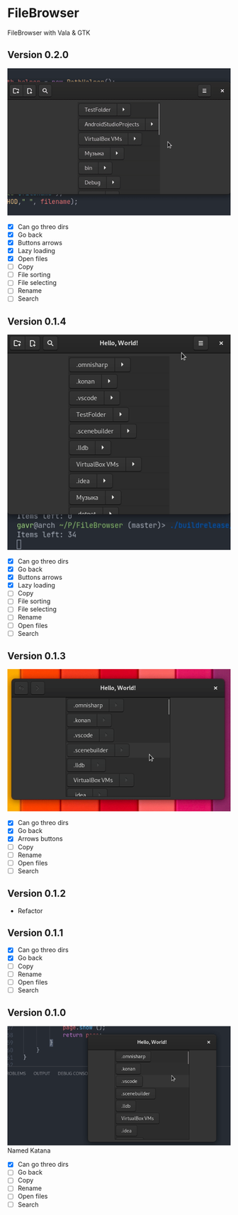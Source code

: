 # FileBrowser
FileBrowser with Vala &amp; GTK

## Version 0.2.0
![](demo-0.2.0.gif)  
- [x] Can go threo dirs
- [x] Go back  
- [x] Buttons arrows  
- [x] Lazy loading  
- [x] Open files  
- [ ] Copy  
- [ ] File sorting  
- [ ] File selecting  
- [ ] Rename  
- [ ] Search

## Version 0.1.4
![](demo-0.1.4.gif)  
- [x] Can go threo dirs
- [x] Go back  
- [x] Buttons arrows  
- [x] Lazy loading  
- [ ] Copy  
- [ ] File sorting  
- [ ] File selecting  
- [ ] Rename  
- [ ] Open files  
- [ ] Search

## Version 0.1.3
![](demo-0.1.3.gif)  
- [x] Can go threo dirs
- [x] Go back  
- [x] Arrows buttons   
- [ ] Copy  
- [ ] Rename  
- [ ] Open files  
- [ ] Search

## Version 0.1.2
- Refactor

## Version 0.1.1
- [x] Can go threo dirs
- [x] Go back  
- [ ] Copy  
- [ ] Rename  
- [ ] Open files  
- [ ] Search

## Version 0.1.0
![](demo-0.1.0.gif)  
Named Katana
- [x] Can go threo dirs
- [ ] Go back  
- [ ] Copy  
- [ ] Rename  
- [ ] Open files  
- [ ] Search